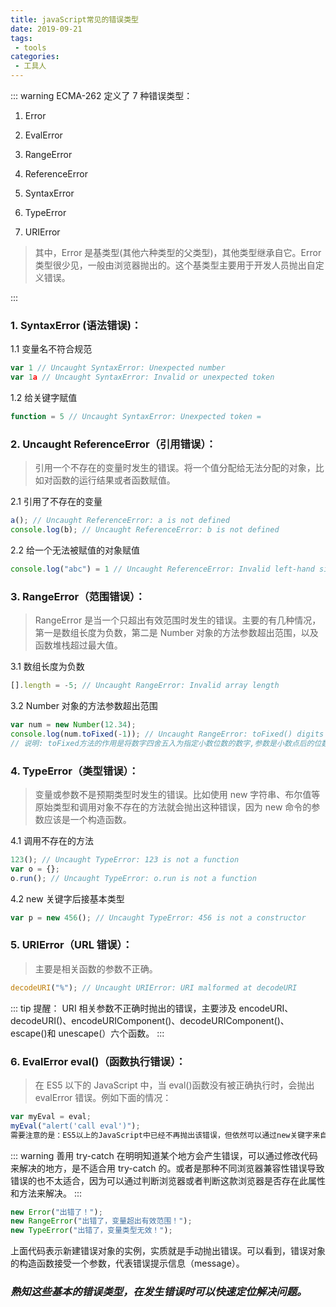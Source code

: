 ```yaml
---
title: javaScript常见的错误类型
date: 2019-09-21
tags:
 - tools
categories:
 - 工具人
---
```


::: warning ECMA-262 定义了 7 种错误类型：

1. Error

2. EvalError

3. RangeError

4. ReferenceError

5. SyntaxError

6. TypeError

7. URIError

> 其中，Error 是基类型(其他六种类型的父类型)，其他类型继承自它。Error 类型很少见，一般由浏览器抛出的。这个基类型主要用于开发人员抛出自定义错误。

:::

### 1. SyntaxError (语法错误)：

1.1 变量名不符合规范

```js
var 1 // Uncaught SyntaxError: Unexpected number
var 1a // Uncaught SyntaxError: Invalid or unexpected token
```

1.2 给关键字赋值

```js
function = 5 // Uncaught SyntaxError: Unexpected token =
```

### 2. Uncaught ReferenceError（引用错误）：

> 引用一个不存在的变量时发生的错误。将一个值分配给无法分配的对象，比如对函数的运行结果或者函数赋值。

2.1 引用了不存在的变量

```js
a(); // Uncaught ReferenceError: a is not defined
console.log(b); // Uncaught ReferenceError: b is not defined
```

2.2 给一个无法被赋值的对象赋值

```js
console.log("abc") = 1 // Uncaught ReferenceError: Invalid left-hand side in assignment
```

### 3. RangeError（范围错误）：

> RangeError 是当一个只超出有效范围时发生的错误。主要的有几种情况，第一是数组长度为负数，第二是 Number 对象的方法参数超出范围，以及函数堆栈超过最大值。

3.1 数组长度为负数

```js
[].length = -5; // Uncaught RangeError: Invalid array length
```

3.2 Number 对象的方法参数超出范围

```js
var num = new Number(12.34);
console.log(num.toFixed(-1)); // Uncaught RangeError: toFixed() digits argument must be between 0 and 20 at Number.toFixed
// 说明: toFixed方法的作用是将数字四舍五入为指定小数位数的数字,参数是小数点后的位数,范围为0-20.
```

### 4. TypeError（类型错误）：

> 变量或参数不是预期类型时发生的错误。比如使用 new 字符串、布尔值等原始类型和调用对象不存在的方法就会抛出这种错误，因为 new 命令的参数应该是一个构造函数。

4.1 调用不存在的方法

```js
123(); // Uncaught TypeError: 123 is not a function
var o = {};
o.run(); // Uncaught TypeError: o.run is not a function
```

4.2 new 关键字后接基本类型

```js
var p = new 456(); // Uncaught TypeError: 456 is not a constructor
```

### 5. URIError（URL 错误）：

> 主要是相关函数的参数不正确。

```js
decodeURI("%"); // Uncaught URIError: URI malformed at decodeURI
```

::: tip 提醒：
URI 相关参数不正确时抛出的错误，主要涉及 encodeURI、decodeURI()、encodeURIComponent()、decodeURIComponent()、escape()和 unescape(）六个函数。
:::

### 6. EvalError eval()（函数执行错误）：

> 在 ES5 以下的 JavaScript 中，当 eval()函数没有被正确执行时，会抛出 evalError 错误。例如下面的情况：

```js
var myEval = eval;
myEval("alert('call eval')");
需要注意的是：ES5以上的JavaScript中已经不再抛出该错误，但依然可以通过new关键字来自定义该类型的错误提示。
```

::: warning 善用 try-catch
在明明知道某个地方会产生错误，可以通过修改代码来解决的地方，是不适合用 try-catch 的。或者是那种不同浏览器兼容性错误导致错误的也不太适合，因为可以通过判断浏览器或者判断这款浏览器是否存在此属性和方法来解决。
:::

```js
new Error("出错了！");
new RangeError("出错了，变量超出有效范围！");
new TypeError("出错了，变量类型无效！");
```

上面代码表示新建错误对象的实例，实质就是手动抛出错误。可以看到，错误对象的构造函数接受一个参数，代表错误提示信息（message）。

### _熟知这些基本的错误类型，在发生错误时可以快速定位解决问题。_
